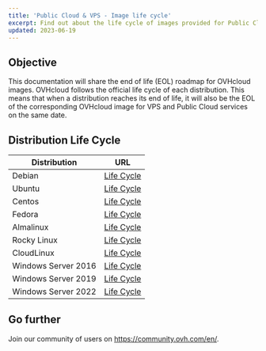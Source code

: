 ```yaml
---
title: 'Public Cloud & VPS - Image life cycle'
excerpt: Find out about the life cycle of images provided for Public Cloud & VPS
updated: 2023-06-19
---
```


## Objective

This documentation will share the end of life (EOL) roadmap for OVHcloud images. OVHcloud follows the official life cycle of each distribution. This means that when a distribution reaches its end of life, it will also be the EOL of the corresponding OVHcloud image for VPS and Public Cloud services on the same date.

## Distribution Life Cycle

| Distribution                  | URL                                                                                       |
| ----------------------------- | ----------------------------------------------------------------------------------------- |
| Debian                        | [Life Cycle](https://wiki.debian.org/DebianReleases)                                      |
| Ubuntu                        | [Life Cycle](https://wiki.ubuntu.com/Releases)                                            |
| Centos                        | [Life Cycle](https://wiki.centos.org/About/Product)                                       |
| Fedora                        | [Life Cycle](https://fedoraproject.org/wiki/Fedora_Release_Life_Cycle)                    |
| Almalinux                     | [Life Cycle](https://wiki.almalinux.org/release-notes/)                                   |
| Rocky Linux                   | [Life Cycle](https://wiki.rockylinux.org/rocky/version/)                                  |
| CloudLinux                    | [Life Cycle](https://docs.cloudlinux.com/introduction/#cloudlinux-os-life-cycle)          |
| Windows Server 2016           | [Life Cycle](https://docs.microsoft.com/en-us/lifecycle/products/windows-server-2016)     |
| Windows Server 2019           | [Life Cycle](https://docs.microsoft.com/en-us/lifecycle/products/windows-server-2019)     |
| Windows Server 2022           | [Life Cycle](https://docs.microsoft.com/en-us/lifecycle/products/windows-server-2022)     |


## Go further

Join our community of users on <https://community.ovh.com/en/>.

